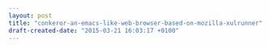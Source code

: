 ```yaml
---
layout: post
title: "conkeror-an-emacs-like-web-browser-based-on-mozilla-xulrunner"
draft-created-date: "2015-03-21 16:03:17 +0100"
---
```



